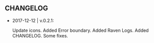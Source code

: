 ## CHANGELOG

- 2017-12-12 | v.0.2.1:

  Update icons.
  Added Error boundary.
  Added Raven Logs.
  Added CHANGELOG.
  Some fixes.
